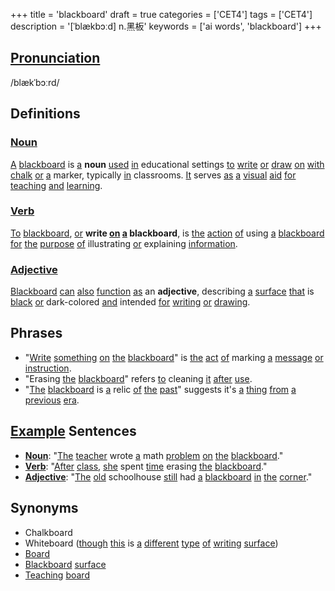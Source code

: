 +++
title = 'blackboard'
draft = true
categories = ['CET4']
tags = ['CET4']
description = '[ˈblækbɔːd] n.黑板'
keywords = ['ai words', 'blackboard']
+++

## [Pronunciation](/en/post/pronunciation/)
/blækˈbɔːrd/

## Definitions
### [Noun](/en/post/noun/)
[A](/en/post/a/) [blackboard](/en/post/blackboard/) is [a](/en/post/a/) __noun__ [used](/en/post/used/) [in](/en/post/in/) educational settings [to](/en/post/to/) [write](/en/post/write/) [or](/en/post/or/) [draw](/en/post/draw/) [on](/en/post/on/) [with](/en/post/with/) [chalk](/en/post/chalk/) [or](/en/post/or/) [a](/en/post/a/) marker, typically [in](/en/post/in/) classrooms. [It](/en/post/it/) serves [as](/en/post/as/) [a](/en/post/a/) [visual](/en/post/visual/) [aid](/en/post/aid/) [for](/en/post/for/) [teaching](/en/post/teaching/) [and](/en/post/and/) [learning](/en/post/learning/).

### [Verb](/en/post/verb/)
[To](/en/post/to/) [blackboard](/en/post/blackboard/), [or](/en/post/or/) __write [on](/en/post/on/) [a](/en/post/a/) blackboard__, is [the](/en/post/the/) [action](/en/post/action/) [of](/en/post/of/) using [a](/en/post/a/) [blackboard](/en/post/blackboard/) [for](/en/post/for/) [the](/en/post/the/) [purpose](/en/post/purpose/) [of](/en/post/of/) illustrating [or](/en/post/or/) explaining [information](/en/post/information/).

### [Adjective](/en/post/adjective/)
[Blackboard](/en/post/blackboard/) [can](/en/post/can/) [also](/en/post/also/) [function](/en/post/function/) [as](/en/post/as/) an __adjective__, describing [a](/en/post/a/) [surface](/en/post/surface/) [that](/en/post/that/) is [black](/en/post/black/) [or](/en/post/or/) dark-colored [and](/en/post/and/) intended [for](/en/post/for/) [writing](/en/post/writing/) [or](/en/post/or/) [drawing](/en/post/drawing/).

## Phrases
- "[Write](/en/post/write/) [something](/en/post/something/) [on](/en/post/on/) [the](/en/post/the/) [blackboard](/en/post/blackboard/)" is [the](/en/post/the/) [act](/en/post/act/) [of](/en/post/of/) marking [a](/en/post/a/) [message](/en/post/message/) [or](/en/post/or/) [instruction](/en/post/instruction/).
- "Erasing [the](/en/post/the/) [blackboard](/en/post/blackboard/)" refers [to](/en/post/to/) cleaning [it](/en/post/it/) [after](/en/post/after/) [use](/en/post/use/).
- "[The](/en/post/the/) [blackboard](/en/post/blackboard/) is [a](/en/post/a/) relic [of](/en/post/of/) [the](/en/post/the/) [past](/en/post/past/)" suggests it's [a](/en/post/a/) [thing](/en/post/thing/) [from](/en/post/from/) [a](/en/post/a/) [previous](/en/post/previous/) [era](/en/post/era/).

## [Example](/en/post/example/) Sentences
- **[Noun](/en/post/noun/)**: "[The](/en/post/the/) [teacher](/en/post/teacher/) wrote [a](/en/post/a/) math [problem](/en/post/problem/) [on](/en/post/on/) [the](/en/post/the/) [blackboard](/en/post/blackboard/)."
- **[Verb](/en/post/verb/)**: "[After](/en/post/after/) [class](/en/post/class/), [she](/en/post/she/) spent [time](/en/post/time/) erasing [the](/en/post/the/) [blackboard](/en/post/blackboard/)."
- **[Adjective](/en/post/adjective/)**: "[The](/en/post/the/) [old](/en/post/old/) schoolhouse [still](/en/post/still/) had [a](/en/post/a/) [blackboard](/en/post/blackboard/) [in](/en/post/in/) [the](/en/post/the/) [corner](/en/post/corner/)."

## Synonyms
- Chalkboard
- Whiteboard ([though](/en/post/though/) [this](/en/post/this/) is [a](/en/post/a/) [different](/en/post/different/) [type](/en/post/type/) [of](/en/post/of/) [writing](/en/post/writing/) [surface](/en/post/surface/))
- [Board](/en/post/board/)
- [Blackboard](/en/post/blackboard/) [surface](/en/post/surface/)
- [Teaching](/en/post/teaching/) [board](/en/post/board/)

